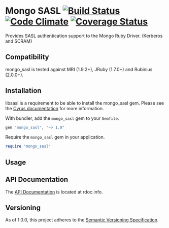 Mongo SASL [![Build Status](https://secure.travis-ci.org/mongodb/sasl-ruby.png?branch=master&.png)](http://travis-ci.org/mongodb/sasl-ruby) [![Code Climate](https://codeclimate.com/github/mongodb/sasl-ruby.png)](https://codeclimate.com/github/mongodb/sasl-ruby) [![Coverage Status](https://coveralls.io/repos/mongodb/sasl-ruby/badge.png?branch=master)](https://coveralls.io/r/mongodb/sasl-ruby?branch=master)
====

Provides SASL authentication support to the Mongo Ruby Driver. (Kerberos and SCRAM)

Compatibility
-------------

mongo_sasl is tested against MRI (1.9.2+), JRuby (1.7.0+) and Rubinius (2.0.0+).

Installation
------------

libsasl is a requirement to be able to install the mongo_sasl gem. Please see the
[Cyrus documentation](http://cyrusimap.web.cmu.edu/docs/cyrus-sasl/2.1.25/) for more
information.

With bundler, add the `mongo_sasl` gem to your `Gemfile`.

```ruby
gem "mongo_sasl", "~> 1.0"
```

Require the `mongo_sasl` gem in your application.

```ruby
require "mongo_sasl"
```

Usage
-----


API Documentation
-----------------

The [API Documentation](http://rdoc.info/github/mongodb/sasl-ruby/master/frames) is
located at rdoc.info.

Versioning
----------

As of 1.0.0, this project adheres to the [Semantic Versioning Specification](http://semver.org/).
